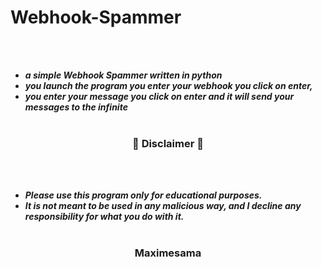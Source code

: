 # Webhook-Spammer
<br><br>
* ***a simple Webhook Spammer written in python***
* ***you launch the program you enter your webhook you click on enter,***
* ***you enter your message you click on enter and it will send your messages to the infinite***
<br><br>

### <p align="center">📌 Disclaimer 📌</p>

<br><br>
* ***Please use this program only for educational purposes.***
* ***It is not meant to be used in any malicious way, and I decline any responsibility for what you do with it.***
<br><br>

### <p align="center">Maximesama</p>

